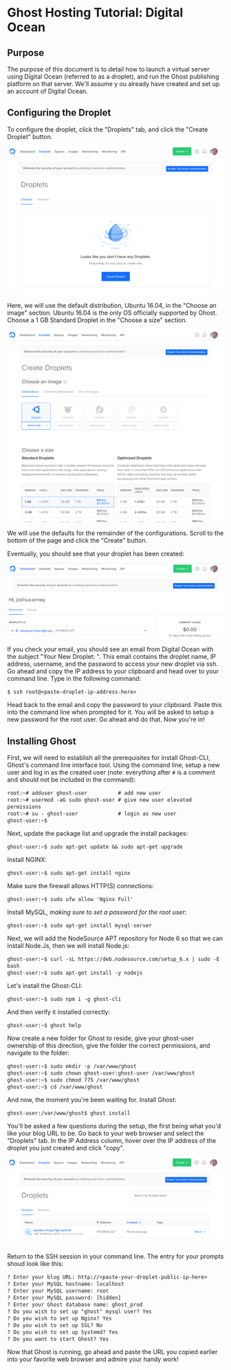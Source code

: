 # Ghost Hosting Tutorial: Digital Ocean

## Purpose

The purpose of this document is to detail how to launch a virtual server using Digital Ocean (referred to as a droplet), and run the Ghost publishing platform on that server. We'll assume y ou already have created and set up an account of Digital Ocean.

## Configuring the Droplet

To configure the droplet, click the "Droplets" tab, and click the "Create Droplet" button.

![droplets page image](images/1_Droplets.png)

Here, we will use the default distribution, Ubuntu 16.04, in the "Choose an image" section. Ubuntu 16.04 is the only OS officially supported by Ghost. Choose a 1 GB Standard Droplet in the "Choose a size" section.

![create droplet image](images/2_Create_Droplets.png)

We will use the defaults for the remainder of the configurations. Scroll to the bottom of the page and click the "Create" button.

Eventually, you should see that your droplet has been created:

![droplet created image](images/3_Droplet_Created.png)

If you check your email, you should see an email from Digital Ocean with the subject "Your New Droplet: <droplet-name>". This email contains the droplet name, IP address, username, and the password to access your new droplet via ssh. Go ahead and copy the IP address to your clipboard and head over to your command line. Type in the following command:

```
$ ssh root@<paste-droplet-ip-address-here>
```

Head back to the email and copy the password to your clipboard. Paste this into the command line when prompted for it. You will be asked to setup a new password for the root user. Go ahead and do that. Now you're in!

## Installing Ghost

First, we will need to establish all the prerequisites for install Ghost-CLI, Ghost's command line interface tool. Using the command line, setup a new user and log in as the created user (note: everything after `#` is a comment and should not be included in the command):

```
root:~# adduser ghost-user          # add new user
root:~# usermod -aG sudo ghost-user # give new user elevated permissions
root:~# su - ghost-user             # login as new user
ghost-user:~$
```

Next, update the package list and upgrade the install packages:

```
ghost-user:~$ sudo apt-get update && sudo apt-get upgrade
```

Install NGINX:

```
ghost-user:~$ sudo apt-get install nginx
```

Make sure the firewall allows HTTP(S) connections:

```
ghost-user:~$ sudo ufw allow 'Nginx Full'
```

Install MySQL, *making sure to set a password for the root user*:

```
ghost-user:~$ sudo apt-get install mysql-server
```

Next, we will add the NodeSource APT repository for Node 6 so that we can install Node.Js, then we will install Node.js:

```
ghost-user:~$ curl -sL https://deb.nodesource.com/setup_6.x | sudo -E bash
ghost-user:~$ sudo apt-get install -y nodejs
```

Let's install the Ghost-CLI:

```
ghost-user:~$ sudo npm i -g ghost-cli
```

And then verify it installed correctly:

```
ghost-user:~$ ghost help
```

Now create a new folder for Ghost to reside, give your ghost-user ownership of this direction, give the folder the correct permissions, and navigate to the folder:

```
ghost-user:~$ sudo mkdir -p /var/www/ghost
ghost-user:~$ sudo chown ghost-user:ghost-user /var/www/ghost
ghost-user:~$ sudo chmod 775 /var/www/ghost
ghost-user:~$ cd /var/www/ghost
```

And now, the moment you're been waiting for. Install Ghost:

```
ghost-user:/var/www/ghost$ ghost install
```

You'll be asked a few questions during the setup, the first being what you'd like your blog URL to be. Go back to your web browser and select the "Droplets" tab. In the IP Address column, hover over the IP address of the droplet you just created and click "copy".

![public ip address droplet](images/4_IP_Address_Copy.png)

Return to the SSH session in your command line. The entry for your prompts shoud look like this:

```
? Enter your blog URL: http://<paste-your-droplet-public-ip-here>
? Enter your MySQL hostname: localhost
? Enter your MySQL username: root
? Enter your MySQL password: [hidden]
? Enter your Ghost database name: ghost_prod
? Do you wish to set up "ghost" mysql user? Yes
? Do you wish to set up Nginx? Yes
? Do you wish to set up SSL? No
? Do you wish to set up Systemd? Yes
? Do you want to start Ghost? Yes
```

Now that Ghost is running, go ahead and paste the URL you copied earlier into your favorite web browser and admire your handy work!
